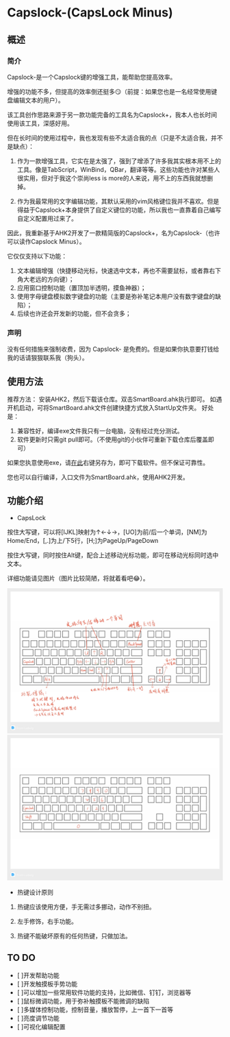 # Capslock-(CapsLock Minus)

## 概述

### 简介

Capslock-是一个Capslock键的增强工具，能帮助您提高效率。

增强的功能不多，但提高的效率倒还挺多😏（前提：如果您也是一名经常使用键盘编辑文本的用户）。

该工具创作思路来源于另一款功能完备的工具名为Capslock+，我本人也长时间使用该工具，深感好用。

但在长时间的使用过程中，我也发现有些不太适合我的点（只是不太适合我，并不是缺点）：

1. 作为一款增强工具，它实在是太强了，强到了增添了许多我其实根本用不上的工具。像是TabScript，WinBind，QBar，翻译等等。这些功能也许对某些人很实用，但对于我这个崇尚less is more的人来说，用不上的东西我就想删掉。

2. 作为我最常用的文字编辑功能，其默认采用的vim风格键位我并不喜欢。但是得益于Capslock+本身提供了自定义键位的功能，所以我也一直靠着自己编写自定义配置用过来了。

因此，我重新基于AHK2开发了一款精简版的Capslock+，名为Capslock-（也许可以读作Capslock Minus）。

它仅仅支持以下功能：

1. 文本编辑增强（快捷移动光标，快速选中文本，再也不需要鼠标，或者靠右下角大老远的方向键）；
2. 应用窗口控制功能（置顶加半透明，摸鱼神器）；
3. 使用字母键盘模拟数字键盘的功能（主要是弥补笔记本用户没有数字键盘的缺陷）；
4. 后续也许还会开发新的功能，但不会贪多；

### 声明

没有任何措施来强制收费，因为 Capslock- 是免费的。但是如果你执意要打钱给我的话请狠狠联系我（狗头）。

## 使用方法

推荐方法：
安装AHK2，然后下载该仓库。双击SmartBoard.ahk执行即可。
如遇开机启动，可将SmartBoard.ahk文件创建快捷方式放入StartUp文件夹。
好处是：
1. 兼容性好，编译exe文件我只有一台电脑，没有经过充分测试。
2. 软件更新时只需git pull即可。（不使用git的小伙伴可重新下载仓库后覆盖即可）

如果您执意使用exe，请[在此](./SmartBoard.exe)右键另存为，即可下载软件。但不保证可靠性。

您也可以自行编译，入口文件为SmartBoard.ahk，使用AHK2开发。

## 功能介绍

* CapsLock

按住大写键，可以将[IJKL]映射为↑←↓→，[UO]为前/后一个单词，[NM]为Home/End，[,.]为上/下5行，[H;]为PageUp/PageDown

按住大写键，同时按住Alt键，配合上述移动光标功能，即可在移动光标同时选中文本。

详细功能请见图片（图片比较简陋，将就着看吧😂）。

![主要功能](./assets/main.jpg)
![数字键盘](./assets/numBoard.jpg)

* 热键设计原则

1. 热键应该使用方便，手无需过多挪动，动作不别扭。

2. 左手修饰，右手功能。

3. 热键不能破坏原有的任何热键，只做加法。

## TO DO

* [ ]开发帮助功能
* [ ]开发触摸板手势功能
* [ ]可以增加一些常用软件功能的支持，比如微信、钉钉，浏览器等
* [ ]鼠标微调功能，用于弥补触摸板不能微调的缺陷
* [ ]多媒体控制功能，控制音量，播放暂停，上一首下一首等
* [ ]亮度调节功能
* [ ]可视化编辑配置
